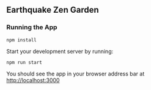 ## Earthquake Zen Garden

### Running the App

```
npm install
```

Start your development server by running:

```
npm run start
```

You should see the app in your browser address bar at [http://localhost:3000](http://localhost:3000)
